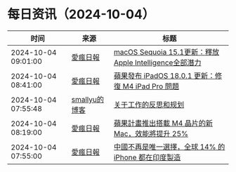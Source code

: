 ﻿# 每日资讯（2024-10-04）

|时间|来源|标题|
|---|---|---|
|2024-10-04 09:01:00|[愛瘋日報](http://www.iphonetaiwan.org/feeds/posts/default)|[macOS Sequoia 15.1更新：釋放Apple Intelligence全部潛力](https://www.iphonetaiwan.org/2024/10/macos-sequoia-15-1-new-features.html)|
|2024-10-04 08:41:00|[愛瘋日報](http://www.iphonetaiwan.org/feeds/posts/default)|[蘋果發布 iPadOS 18.0.1 更新：修復 M4 iPad Pro 問題](https://www.iphonetaiwan.org/2024/10/ipados-18-0-1-m4-ipad-pro.html)|
|2024-10-04 07:55:48|[smallyu的博客](https://smallyu.net/atom.xml)|[关于工作的反思和规划](https://smallyu.net/2024/10/04/%E5%85%B3%E4%BA%8E%E5%B7%A5%E4%BD%9C%E7%9A%84%E5%8F%8D%E6%80%9D%E5%92%8C%E8%A7%84%E5%88%92/)|
|2024-10-04 08:19:00|[愛瘋日報](http://www.iphonetaiwan.org/feeds/posts/default)|[蘋果計畫推出搭載 M4 晶片的新 Mac，效能將提升 25%](https://www.iphonetaiwan.org/2024/10/apple-m4-chip-mac-performance.html)|
|2024-10-04 07:55:00|[愛瘋日報](http://www.iphonetaiwan.org/feeds/posts/default)|[中國不再是唯一選擇，全球 14% 的 iPhone 都在印度製造](https://www.iphonetaiwan.org/2024/10/iphone-india-manufacturing-shift.html)|
